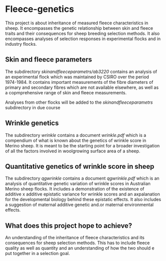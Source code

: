 # Fleece-genetics #
This project is about inheritance of measured fleece characteristics in sheep. It encompasses the genetic relationship between skin and fleece traits and their consequences for sheep breeding selection methods. It also encompasses analyses of selection responses in experimental flocks and in industry flocks.

## Skin and fleece parameters ##
The subdirectory _skinandfleeceparametrs/ab3220_ contains an analysis of an experimental flock  which was maintained by CSIRO over the period 1974-1984. It contains important measurements of the fibre diameters of primary and secondary fibres which are not available elsewhere, as well as a copmprehensive range of skin and fleece measurements.

Analyses from other flocks will be added to the _skinandfleeceparametrs_ subdirectory in due course

## Wrinkle genetics ##
The subdirectory _wrinkle_ contains a document _wrinkle.pdf_ which is a compendium of what is known about the genetics of wrinkle score in Merino sheep. It is meant to be the starting point for a broader investigation of all the factors involved in woolgrowing surface area of a sheep.

## Quantitative genetics of wrinkle score in sheep ##
The subdirectory _qgwrinkle_ contains a document _qgwrinkle.pdf_ which is an analysis of quantitative genetic variation of wrinkle scores in Australian Merino sheep flocks. It includes a demonstration of the existence of additive x additive epistatic variance for wrinkle scores and an axpalanation for the developmental biology behind these epistatic effects. It also includes a suggestion of maternal additive genetic and.or maternal environmental effects.

## What does this project hope to achieve? ##
An understanding of the inheritance of fleece characteristics and its consequences for sheep selection methods. This has to include fleece quality as well as quantity and an understanding of how the two should e put together in a selection goal.

